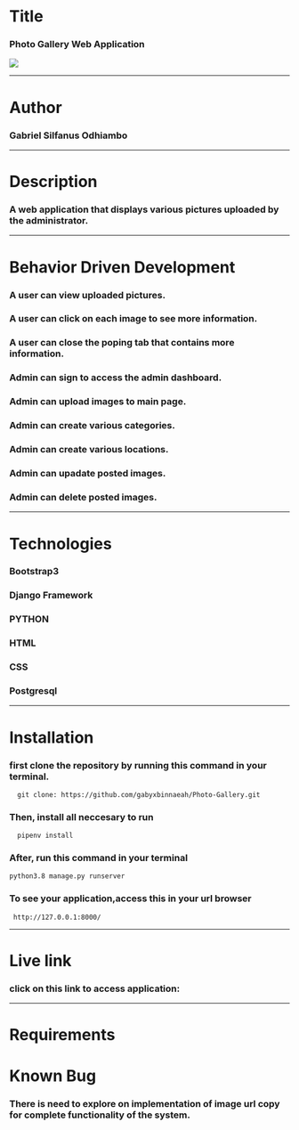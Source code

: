 # Title 
### Photo Gallery Web Application
![](http://media/images/home.png)
___

# Author 

### Gabriel Silfanus Odhiambo
___ 

# Description 
### A web application that displays various pictures uploaded by the administrator. 
___ 

# Behavior Driven Development

### A user can view uploaded pictures.
### A user can click on each image to see more information.
### A user can  close the poping tab that contains more information.
### Admin can sign to access the admin dashboard.

### Admin can upload images to main page.
### Admin can create various categories.
### Admin can create various locations.
### Admin can upadate posted images.
### Admin can delete posted images.

___

# Technologies

### Bootstrap3
### Django Framework
### PYTHON
### HTML 
### CSS
### Postgresql 
 
___

# Installation
### first clone the repository by running this command in your terminal.
      
      git clone: https://github.com/gabyxbinnaeah/Photo-Gallery.git

### Then, install all neccesary to run 
      pipenv install
   
### After, run this command in your terminal

    python3.8 manage.py runserver 


### To see your application,access this in your url browser

     http://127.0.0.1:8000/
___

# Live link

### click on this link to access application:

___


# Requirements


# Known Bug 
### There is need to explore on implementation of image url copy  for complete functionality of the system.